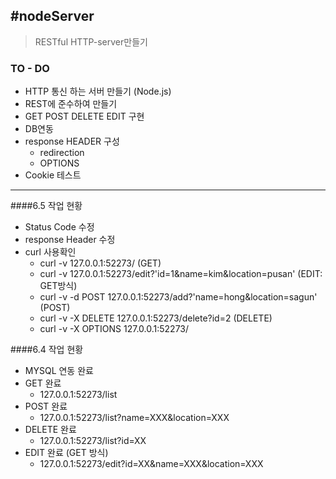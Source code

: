 #nodeServer
---

> RESTful HTTP-server만들기 

### TO - DO
- HTTP 통신 하는 서버 만들기 (Node.js)
- REST에 준수하여 만들기
- GET POST DELETE EDIT 구현
- DB연동
- response HEADER 구성
	- redirection
	- OPTIONS
- Cookie 테스트


----

####6.5 작업 현황
- Status Code 수정
- response Header 수정
- curl 사용확인
	- curl -v 127.0.0.1:52273/ (GET)
	- curl -v 127.0.0.1:52273/edit?'id=1&name=kim&location=pusan' (EDIT: GET방식)
	- curl -v -d POST 127.0.0.1:52273/add?'name=hong&location=sagun' (POST)
	- curl -v -X DELETE 127.0.0.1:52273/delete?id=2 (DELETE)
	- curl -v -X OPTIONS 127.0.0.1:52273/

####6.4 작업 현황
- MYSQL 연동 완료
- GET 완료 
	- 	127.0.0.1:52273/list
- POST 완료 
	- 	127.0.0.1:52273/list?name=XXX&location=XXX
- DELETE 완료
	-	127.0.0.1:52273/list?id=XX
- EDIT 완료 (GET 방식)
	-	127.0.0.1:52273/edit?id=XX&name=XXX&location=XXX